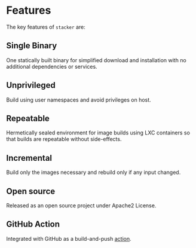 # Features

The key features of `stacker` are:

## Single Binary

One statically built binary for simplified download and installation with no
additional dependencies or services.

## Unprivileged

Build using user namespaces and avoid privileges on host.

## Repeatable

Hermetically sealed environment for image builds using LXC containers so that
builds are repeatable without side-effects.

## Incremental

Build only the images necessary and rebuild only if any input changed.

## Open source

Released as an open source project under Apache2 License.

## GitHub Action

Integrated with GitHub as a build-and-push
[action](https://github.com/marketplace/actions/stacker-build-and-push-action).
